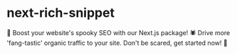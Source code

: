 # next-rich-snippet
🎃 Boost your website's spooky SEO with our Next.js package! 🕷️ Drive more 'fang-tastic' organic traffic to your site. Don't be scared, get started now! 👻
